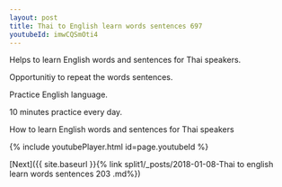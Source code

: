 ```yaml
---
layout: post
title: Thai to English learn words sentences 697 
youtubeId: imwCQSmOti4
---
```

 
 
Helps to learn English words and sentences for Thai speakers.

Opportunitiy to repeat the words sentences. 

Practice English language. 
 
10 minutes practice every day. 
 
How to learn English words and sentences for Thai speakers 
 
{% include youtubePlayer.html id=page.youtubeId %}
 
 
[Next]({{ site.baseurl }}{% link  split1/_posts/2018-01-08-Thai to english learn words sentences 203 .md%})
 
